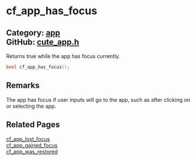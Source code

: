 [](../header.md ':include')

# cf_app_has_focus

Category: [app](/api_reference?id=app)  
GitHub: [cute_app.h](https://github.com/RandyGaul/cute_framework/blob/master/include/cute_app.h)  
---

Returns true while the app has focus currently.

```cpp
bool cf_app_has_focus();
```

## Remarks

The app has focus if user inputs will go to the app, such as after clicking on or selecting the app.

## Related Pages

[cf_app_lost_focus](/app/cf_app_lost_focus.md)  
[cf_app_gained_focus](/app/cf_app_gained_focus.md)  
[cf_app_was_restored](/app/cf_app_was_restored.md)  

